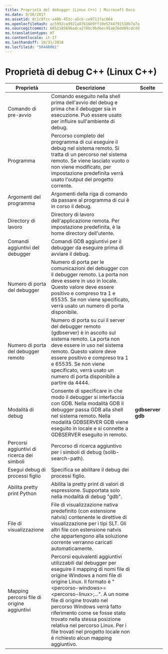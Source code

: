```yaml
---
title: Proprietà del debugger (Linux C++) | Microsoft Docs
ms.date: 9/26/2017
ms.assetid: 0c1c0fcc-a49b-451c-a5cb-ce9711fac064
ms.openlocfilehash: ac5992ca9921a87616b9ff10e5744791510b7a7a
ms.sourcegitcommit: 6052185696adca270bc9bdbec45a626dd89cdcdd
ms.translationtype: HT
ms.contentlocale: it-IT
ms.lasthandoff: 10/31/2018
ms.locfileid: "50448061"
---
```

# <a name="c-debugging-properties-linux-c"></a>Proprietà di debug C++ (Linux C++)

Proprietà | Descrizione | Scelte
--- | ---| ---
Comando di pre-avvio | Comando eseguito nella shell prima dell'avvio del debug e prima che il debugger sia in esecuzione. Può essere usato per influire sull'ambiente di debug.
Programma | Percorso completo del programma di cui eseguire il debug nel sistema remoto. Si tratta di un percorso nel sistema remoto. Se viene lasciato vuoto o non viene modificato, per impostazione predefinita verrà usato l'output del progetto corrente.
Argomenti del programma | Argomenti della riga di comando da passare al programma di cui è in corso il debug.
Directory di lavoro | Directory di lavoro dell'applicazione remota. Per impostazione predefinita, è la home directory dell'utente.
Comandi aggiuntivi del debugger | Comandi GDB aggiuntivi per il debugger da eseguire prima di avviare il debug.
Numero di porta del debugger | Numero di porta per le comunicazioni del debugger con il debugger remoto. La porta non deve essere in uso in locale. Questo valore deve essere positivo e compreso tra 1 e 65535. Se non viene specificato, verrà usato un numero di porta disponibile.
Numero di porta del debugger remoto | Numero di porta su cui il server del debugger remoto (gdbserver) è in ascolto sul sistema remoto. La porta non deve essere in uso nel sistema remoto. Questo valore deve essere positivo e compreso tra 1 e 65535. Se non viene specificato, verrà usato un numero di porta disponibile a partire da 4444.
Modalità di debug | Consente di specificare in che modo il debugger si interfaccia con GDB. Nella modalità GDB il debugger passa GDB alla shell nel sistema remoto. Nella modalità GDBSERVER GDB viene eseguito in locale e si connette a GDBSERVER eseguito in remoto. | **gdbserver**<br>**gdb**<br>
Percorsi aggiuntivi di ricerca dei simboli | Percorso di ricerca aggiuntivo per i simboli di debug (solib-search-path).
Esegui debug di processi figlio | Specifica se abilitare il debug dei processi figlio.
Abilita pretty print Python | Abilita la pretty print di valori di espressione. Supportata solo nella modalità di debug "gdb".
File di visualizzazione | File di visualizzazione nativa predefinito (con estensione natvis) contenente le direttive di visualizzazione per i tipi SLT. Gli altri file con estensione natvis che appartengono alla soluzione corrente verranno caricati automaticamente.
Mapping percorsi file di origine aggiuntivi | Percorsi equivalenti aggiuntivi utilizzabili dal debugger per eseguire il mapping di nomi file di origine Windows a nomi file di origine Linux. Il formato è "\<percorso-windows>=\<percorso-linux>;...". A un nome file di origine trovato nel percorso Windows verrà fatto riferimento come se fosse stato trovato nella stessa posizione relativa nel percorso Linux. Per i file trovati nel progetto locale non è richiesto alcun mapping aggiuntivo.
